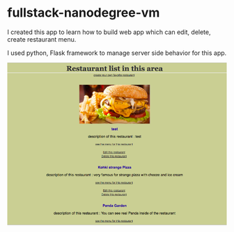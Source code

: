 fullstack-nanodegree-vm
=============

I created this app to learn how to build web app which can edit, delete, create restaurant menu.

I used python, Flask framework to manage server side behavior for this app.

![Finished App](https://github.com/kohki1234/Markdowntest/blob/master/img/Screen%20Shot%202018-08-21%20at%2023.17.28.png)

